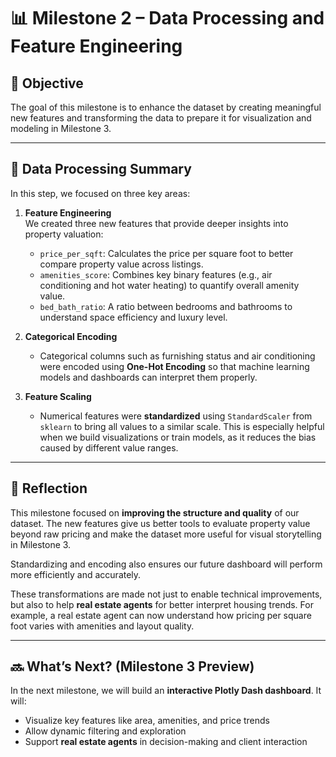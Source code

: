 
# 📊 Milestone 2 – Data Processing and Feature Engineering

## 📌 Objective
The goal of this milestone is to enhance the dataset by creating meaningful new features and transforming the data to prepare it for visualization and modeling in Milestone 3.

---

## 🔧 Data Processing Summary

In this step, we focused on three key areas:

1. **Feature Engineering**  
   We created three new features that provide deeper insights into property valuation:
   - `price_per_sqft`: Calculates the price per square foot to better compare property value across listings.
   - `amenities_score`: Combines key binary features (e.g., air conditioning and hot water heating) to quantify overall amenity value.
   - `bed_bath_ratio`: A ratio between bedrooms and bathrooms to understand space efficiency and luxury level.

2. **Categorical Encoding**  
   - Categorical columns such as furnishing status and air conditioning were encoded using **One-Hot Encoding** so that machine learning models and dashboards can interpret them properly.

3. **Feature Scaling**  
   - Numerical features were **standardized** using `StandardScaler` from `sklearn` to bring all values to a similar scale. This is especially helpful when we build visualizations or train models, as it reduces the bias caused by different value ranges.

---

## 🧠 Reflection

This milestone focused on **improving the structure and quality** of our dataset. The new features give us better tools to evaluate property value beyond raw pricing and make the dataset more useful for visual storytelling in Milestone 3.

Standardizing and encoding also ensures our future dashboard will perform more efficiently and accurately.

These transformations are made not just to enable technical improvements, but also to help **real estate agents**  for better interpret housing trends. For example, a real estate agent can now understand how pricing per square foot varies with amenities and layout quality.

---

## 🔜 What’s Next? (Milestone 3 Preview)

In the next milestone, we will build an **interactive Plotly Dash dashboard**. It will:
- Visualize key features like area, amenities, and price trends
- Allow dynamic filtering and exploration
- Support **real estate agents** in decision-making and client interaction
